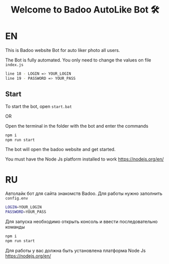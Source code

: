 <h1 align="center">Welcome to Badoo AutoLike Bot 🛠</h1>

# EN

This is Badoo website Bot for auto liker photo all users.

The Bot is fully automated.
You only need to change the values on file `index.js`

```sh
line 18 - LOGIN => YOUR_LOGIN
line 19 - PASSWORD => YOUR_PASS
```

## Start
To start the bot, open `start.bat`

OR

Open the terminal in the folder with the bot and enter the commands

```sh
npm i
npm run start
```

The bot will open the badoo website and get started.

You must have the Node Js platform installed to work
https://nodejs.org/en/



# RU

Автолайк бот для сайта знакомств Badoo. Для работы нужно заполнить `config.env`

```sh
LOGIN=YOUR_LOGIN
PASSWORD=YOUR_PASS
```

Для запуска необходимо открыть консоль и ввести последовательно команды

```sh
npm i
npm run start
```

Для работы у вас должна быть установлена платформа Node Js
https://nodejs.org/en/

